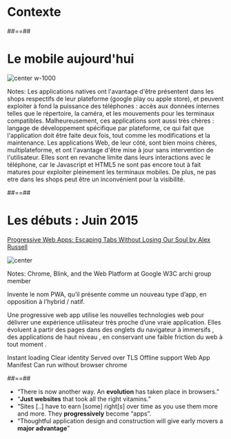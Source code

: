 <!-- .slide: class="transition-white sfeir-bg-blue" -->

# Contexte

##==##

# Le mobile aujourd'hui

![center w-1000](./assets/images/dileme_app_mobile.png)

Notes:
Les applications natives ont l'avantage d'être présentent dans les shops respectifs de leur plateforme (google play ou apple store), et peuvent exploiter à fond la puissance des téléphones : accès aux données internes telles que le répertoire, la caméra, et les mouvements pour les terminaux compatibles.
Malheureusement, ces applications sont aussi très chères : langage de développement spécifique par plateforme, ce qui fait que l'application doit être faite deux fois, tout comme les modifications et la maintenance.
Les applications Web, de leur côté, sont bien moins chères, multiplateforme, et ont l'avantage d'être mise à jour sans intervention de l'utilisateur.
Elles sont en revanche limite dans leurs interactions avec le téléphone, car le Javascript et HTML5 ne sont pas encore tout à fait matures pour exploiter pleinement les terminaux mobiles. De plus, ne pas etre dans les shops peut être un inconvénient pour la visibilité.

##==##

# Les débuts : Juin 2015

[Progressive Web Apps: Escaping Tabs Without Losing Our Soul by Alex Russell](https://infrequently.org/2015/06/progressive-apps-escaping-tabs-without-losing-our-soul/)

![center](./assets/images/alex_russel.png)

Notes:
Chrome, Blink, and the Web Platform at Google
W3C archi group member

Invente le nom PWA, qu’il présente comme un nouveau type d’app, en opposition à l’hybrid / natif.

Une progressive web app utilise les nouvelles technologies web pour délivrer une expérience utilisateur très proche d’une vraie application. Elles évoluent à partir des pages dans des onglets du navigateur à immersifs , des applications de haut niveau , en conservant une faible friction du web à tout moment .

Instant loading
Clear identity
Served over TLS
Offline support
Web App Manifest
Can run without browser chrome

##==##

- “There is now another way. An **evolution** has taken place in browsers.”
- “**Just websites** that took all the right vitamins.”
- “Sites [..] have to earn [some] right[s] over time as you use them more and more. They **progressively** become “apps”.
- “Thoughtful application design and construction will give early movers a **major advantage**”
